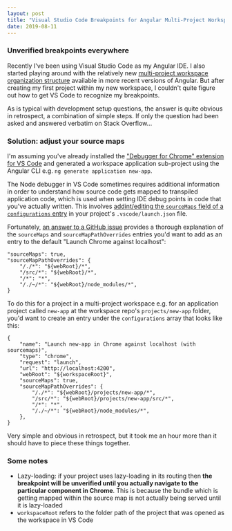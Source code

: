 ```yaml
---
layout: post
title: "Visual Studio Code Breakpoints for Angular Multi-Project Workspace"
date: 2019-08-11
---
```

### Unverified breakpoints everywhere
Recently I've been using Visual Studio Code as my Angular IDE. I also started playing around with the relatively new [multi-project workspace organization structure](https://angular.io/guide/file-structure#multiple-projects) available in more recent versions of Angular. But after creating my first project within my new workspace, I couldn't quite figure out how to get VS Code to recognize my breakpoints.

As is typical with development setup questions, the answer is quite obvious in retrospect, a combination of simple steps. If only the question had been asked and answered verbatim on Stack Overflow...

### Solution: adjust your source maps
I'm assuming you've already installed the ["Debugger for Chrome" extension for VS Code](https://code.visualstudio.com/blogs/2016/02/23/introducing-chrome-debugger-for-vs-code) and generated a workspace application sub-project using the Angular CLI e.g. `ng generate application new-app`.

The Node debugger in VS Code sometimes requires additional information in order to understand how source code gets mapped to transpiled application code, which is used when setting IDE debug points in code that you've actually written. This involves [addint/editing the `sourceMaps` field of a `configurations` entry](https://code.visualstudio.com/docs/nodejs/nodejs-debugging#_source-maps) in your project's `.vscode/launch.json` file.

Fortunately, [an answer to a GitHub issue](https://github.com/angular/angular-cli/issues/13154#issuecomment-445725373) provides a thorough explanation of the `sourceMaps` and `sourceMapPathOverrides` entries you'd want to add as an entry to the default "Launch Chrome against localhost":
```
"sourceMaps": true,
"sourceMapPathOverrides": {
    "/./*": "${webRoot}/*",
    "/src/*": "${webRoot}/*",
    "/*": "*",
    "/./~/*": "${webRoot}/node_modules/*",
}
```

To do this for a project in a multi-project workspace e.g. for an application project called `new-app` at the workspace repo's `projects/new-app` folder, you'd want to create an entry under the `configurations` array that looks like this:
```
{
    "name": "Launch new-app in Chrome against localhost (with sourcemaps)",
    "type": "chrome",
    "request": "launch",
    "url": "http://localhost:4200",
    "webRoot": "${workspaceRoot}",
    "sourceMaps": true,
    "sourceMapPathOverrides": {
        "/./*": "${webRoot}/projects/new-app/*",
        "/src/*": "${webRoot}/projects/new-app/src/*",
        "/*": "*",
        "/./~/*": "${webRoot}/node_modules/*",
    },
}
```

Very simple and obvious in retrospect, but it took me an hour more than it should have to piece these things together.

### Some notes
- Lazy-loading: if your project uses lazy-loading in its routing then **the breakpoint will be unverified until you actually navigate to the particular component in Chrome**. This is because the bundle which is getting mapped within the source map is not actually being served until it is lazy-loaded
- `workspaceRoot` refers to the folder path of the project that was opened as the workspace in VS Code
